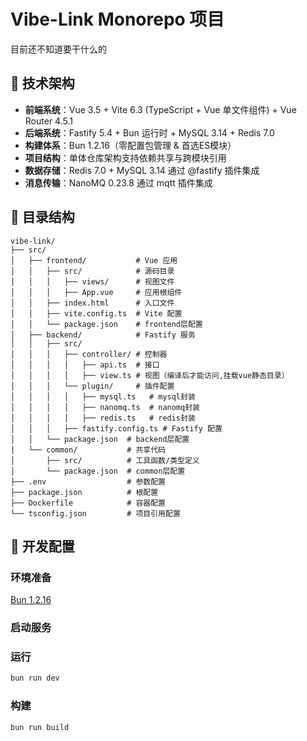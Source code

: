 # Vibe-Link Monorepo 项目

目前还不知道要干什么的

## 🧰 技术架构

- **前端系统**：Vue 3.5 + Vite 6.3 (TypeScript + Vue 单文件组件) + Vue Router 4.5.1
- **后端系统**：Fastify 5.4 + Bun 运行时 + MySQL 3.14 + Redis 7.0
- **构建体系**：Bun 1.2.16（零配置包管理 & 首选ES模块）
- **项目结构**：单体仓库架构支持依赖共享与跨模块引用
- **数据存储**：Redis 7.0 + MySQL 3.14 通过 @fastify 插件集成
- **消息传输**：NanoMQ 0.23.8 通过 mqtt 插件集成

## 📁 目录结构

```tree
vibe-link/
├── src/
│   ├── frontend/           # Vue 应用
│   │   ├── src/            # 源码目录
│   │   │   ├── views/      # 视图文件
│   │   │   ├── App.vue     # 应用根组件
│   │   ├── index.html      # 入口文件
│   │   ├── vite.config.ts  # Vite 配置
│   │   └── package.json    # frontend层配置
│   ├── backend/            # Fastify 服务
│   │   ├── src/
│   │   │   ├── controller/ # 控制器
│   │   │   │   ├── api.ts  # 接口
│   │   │   │   ├── view.ts # 视图（编译后才能访问,挂载vue静态目录）
│   │   │   └── plugin/     # 插件配置
│   │   │   │   ├── mysql.ts   # mysql封装
│   │   │   │   ├── nanomq.ts  # nanomq封装
│   │   │   │   ├── redis.ts   # redis封装
│   │   │   ├── fastify.config.ts # Fastify 配置
│   │   └── package.json  # backend层配置  
│   └── common/           # 共享代码
│       ├── src/          # 工具函数/类型定义
│       └── package.json  # common层配置
├── .env                  # 参数配置
├── package.json          # 根配置
├── Dockerfile            # 容器配置
└── tsconfig.json         # 项目引用配置 
```

## 🔧 开发配置

### 环境准备

[Bun 1.2.16](https://bun.sh)

### 启动服务

### 运行

```bash
bun run dev
```

### 构建

```bash
bun run build
```

